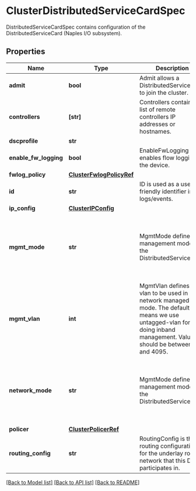 # ClusterDistributedServiceCardSpec

DistributedServiceCardSpec contains configuration of the DistributedServiceCard (Naples I/O subsystem).
## Properties
Name | Type | Description | Notes
------------ | ------------- | ------------- | -------------
**admit** | **bool** | Admit allows a DistributedServiceCard to join the cluster. | [optional] 
**controllers** | **[str]** | Controllers contains the list of remote controllers IP addresses or hostnames. | [optional] 
**dscprofile** | **str** |  | [optional] 
**enable_fw_logging** | **bool** | EnableFwLogging enables flow logging on the device. | [optional] 
**fwlog_policy** | [**ClusterFwlogPolicyRef**](ClusterFwlogPolicyRef.md) |  | [optional] 
**id** | **str** | ID is used as a user friendly identifier in logs/events. | [optional] 
**ip_config** | [**ClusterIPConfig**](ClusterIPConfig.md) |  | [optional] 
**mgmt_mode** | **str** | MgmtMode defines the management mode of the DistributedServiceCard. | [optional]  if omitted the server will use the default value of "host"
**mgmt_vlan** | **int** | MgmtVlan defines the vlan to be used in network managed mode. The default of 0 means we use untagged-vlan for doing inband management. Value should be between 0 and 4095. | [optional] 
**network_mode** | **str** | MgmtMode defines the management mode of the DistributedServiceCard. | [optional]  if omitted the server will use the default value of "oob"
**policer** | [**ClusterPolicerRef**](ClusterPolicerRef.md) |  | [optional] 
**routing_config** | **str** | RoutingConfig is the routing configuration for the underlay routed network that this DSC participates in. | [optional] 

[[Back to Model list]](../README.md#documentation-for-models) [[Back to API list]](../README.md#documentation-for-api-endpoints) [[Back to README]](../README.md)


